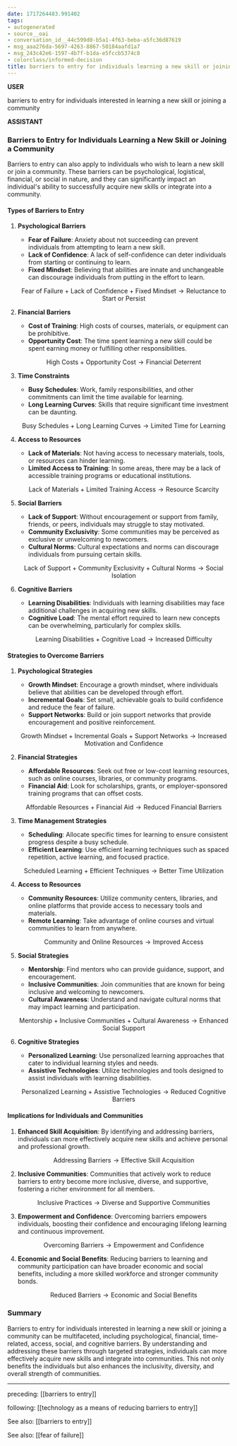 ```yaml
---
date: 1717264483.991402
tags:
- autogenerated
- source__oai
- conversation_id__44c599d0-b5a1-4f63-beba-a5fc36d87619
- msg_aaa276da-5697-4263-8867-50184aafd1a7
- msg_243c42e6-1597-4b7f-b1da-e5fccb5374c8
- colorclass/informed-decision
title: barriers to entry for individuals learning a new skill or joining a community
---
```


**USER**

barriers to entry for individuals interested in learning a new skill or joining a community


**ASSISTANT**

### Barriers to Entry for Individuals Learning a New Skill or Joining a Community

Barriers to entry can also apply to individuals who wish to learn a new skill or join a community. These barriers can be psychological, logistical, financial, or social in nature, and they can significantly impact an individual's ability to successfully acquire new skills or integrate into a community.

#### Types of Barriers to Entry

1. **Psychological Barriers**
   - **Fear of Failure**: Anxiety about not succeeding can prevent individuals from attempting to learn a new skill.
   - **Lack of Confidence**: A lack of self-confidence can deter individuals from starting or continuing to learn.
   - **Fixed Mindset**: Believing that abilities are innate and unchangeable can discourage individuals from putting in the effort to learn.
   
   $$ \text{Fear of Failure + Lack of Confidence + Fixed Mindset} \longrightarrow \text{Reluctance to Start or Persist} $$

2. **Financial Barriers**
   - **Cost of Training**: High costs of courses, materials, or equipment can be prohibitive.
   - **Opportunity Cost**: The time spent learning a new skill could be spent earning money or fulfilling other responsibilities.
   
   $$ \text{High Costs + Opportunity Cost} \longrightarrow \text{Financial Deterrent} $$

3. **Time Constraints**
   - **Busy Schedules**: Work, family responsibilities, and other commitments can limit the time available for learning.
   - **Long Learning Curves**: Skills that require significant time investment can be daunting.
   
   $$ \text{Busy Schedules + Long Learning Curves} \longrightarrow \text{Limited Time for Learning} $$

4. **Access to Resources**
   - **Lack of Materials**: Not having access to necessary materials, tools, or resources can hinder learning.
   - **Limited Access to Training**: In some areas, there may be a lack of accessible training programs or educational institutions.
   
   $$ \text{Lack of Materials + Limited Training Access} \longrightarrow \text{Resource Scarcity} $$

5. **Social Barriers**
   - **Lack of Support**: Without encouragement or support from family, friends, or peers, individuals may struggle to stay motivated.
   - **Community Exclusivity**: Some communities may be perceived as exclusive or unwelcoming to newcomers.
   - **Cultural Norms**: Cultural expectations and norms can discourage individuals from pursuing certain skills.
   
   $$ \text{Lack of Support + Community Exclusivity + Cultural Norms} \longrightarrow \text{Social Isolation} $$

6. **Cognitive Barriers**
   - **Learning Disabilities**: Individuals with learning disabilities may face additional challenges in acquiring new skills.
   - **Cognitive Load**: The mental effort required to learn new concepts can be overwhelming, particularly for complex skills.
   
   $$ \text{Learning Disabilities + Cognitive Load} \longrightarrow \text{Increased Difficulty} $$

#### Strategies to Overcome Barriers

1. **Psychological Strategies**
   - **Growth Mindset**: Encourage a growth mindset, where individuals believe that abilities can be developed through effort.
   - **Incremental Goals**: Set small, achievable goals to build confidence and reduce the fear of failure.
   - **Support Networks**: Build or join support networks that provide encouragement and positive reinforcement.
   
   $$ \text{Growth Mindset + Incremental Goals + Support Networks} \longrightarrow \text{Increased Motivation and Confidence} $$

2. **Financial Strategies**
   - **Affordable Resources**: Seek out free or low-cost learning resources, such as online courses, libraries, or community programs.
   - **Financial Aid**: Look for scholarships, grants, or employer-sponsored training programs that can offset costs.
   
   $$ \text{Affordable Resources + Financial Aid} \longrightarrow \text{Reduced Financial Barriers} $$

3. **Time Management Strategies**
   - **Scheduling**: Allocate specific times for learning to ensure consistent progress despite a busy schedule.
   - **Efficient Learning**: Use efficient learning techniques such as spaced repetition, active learning, and focused practice.
   
   $$ \text{Scheduled Learning + Efficient Techniques} \longrightarrow \text{Better Time Utilization} $$

4. **Access to Resources**
   - **Community Resources**: Utilize community centers, libraries, and online platforms that provide access to necessary tools and materials.
   - **Remote Learning**: Take advantage of online courses and virtual communities to learn from anywhere.
   
   $$ \text{Community and Online Resources} \longrightarrow \text{Improved Access} $$

5. **Social Strategies**
   - **Mentorship**: Find mentors who can provide guidance, support, and encouragement.
   - **Inclusive Communities**: Join communities that are known for being inclusive and welcoming to newcomers.
   - **Cultural Awareness**: Understand and navigate cultural norms that may impact learning and participation.
   
   $$ \text{Mentorship + Inclusive Communities + Cultural Awareness} \longrightarrow \text{Enhanced Social Support} $$

6. **Cognitive Strategies**
   - **Personalized Learning**: Use personalized learning approaches that cater to individual learning styles and needs.
   - **Assistive Technologies**: Utilize technologies and tools designed to assist individuals with learning disabilities.
   
   $$ \text{Personalized Learning + Assistive Technologies} \longrightarrow \text{Reduced Cognitive Barriers} $$

#### Implications for Individuals and Communities

1. **Enhanced Skill Acquisition**: By identifying and addressing barriers, individuals can more effectively acquire new skills and achieve personal and professional growth.

   $$ \text{Addressing Barriers} \longrightarrow \text{Effective Skill Acquisition} $$

2. **Inclusive Communities**: Communities that actively work to reduce barriers to entry become more inclusive, diverse, and supportive, fostering a richer environment for all members.

   $$ \text{Inclusive Practices} \longrightarrow \text{Diverse and Supportive Communities} $$

3. **Empowerment and Confidence**: Overcoming barriers empowers individuals, boosting their confidence and encouraging lifelong learning and continuous improvement.

   $$ \text{Overcoming Barriers} \longrightarrow \text{Empowerment and Confidence} $$

4. **Economic and Social Benefits**: Reducing barriers to learning and community participation can have broader economic and social benefits, including a more skilled workforce and stronger community bonds.

   $$ \text{Reduced Barriers} \longrightarrow \text{Economic and Social Benefits} $$

### Summary

Barriers to entry for individuals interested in learning a new skill or joining a community can be multifaceted, including psychological, financial, time-related, access, social, and cognitive barriers. By understanding and addressing these barriers through targeted strategies, individuals can more effectively acquire new skills and integrate into communities. This not only benefits the individuals but also enhances the inclusivity, diversity, and overall strength of communities.


---

preceding: [[barriers to entry]]  


following: [[technology as a means of reducing barriers to entry]]

See also: [[barriers to entry]]


See also: [[fear of failure]]